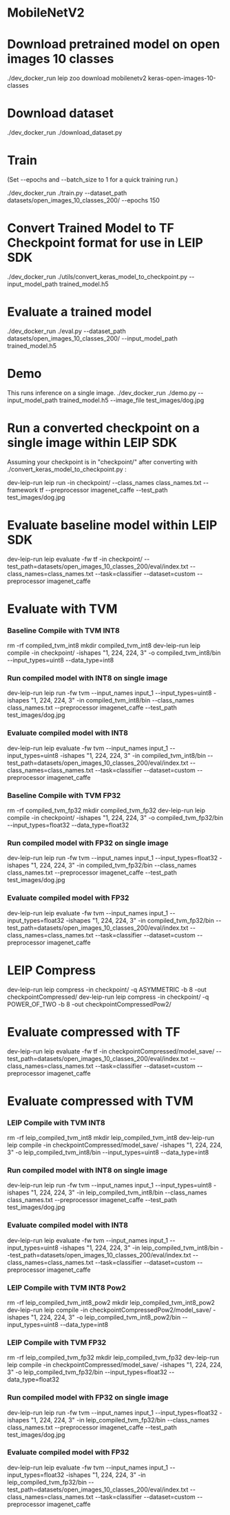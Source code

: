 # MobileNetV2

# Download pretrained model on open images 10 classes

./dev_docker_run leip zoo download mobilenetv2 keras-open-images-10-classes

# Download dataset

./dev_docker_run ./download_dataset.py

# Train

(Set --epochs and --batch_size to 1 for a quick training run.)

./dev_docker_run ./train.py --dataset_path datasets/open_images_10_classes_200/ --epochs 150

# Convert Trained Model to TF Checkpoint format for use in LEIP SDK

./dev_docker_run ./utils/convert_keras_model_to_checkpoint.py --input_model_path trained_model.h5

# Evaluate a trained model

./dev_docker_run ./eval.py --dataset_path datasets/open_images_10_classes_200/ --input_model_path trained_model.h5

# Demo

This runs inference on a single image.
./dev_docker_run ./demo.py --input_model_path trained_model.h5 --image_file test_images/dog.jpg

# Run a converted checkpoint on a single image within LEIP SDK

Assuming your checkpoint is in "checkpoint/" after converting with ./convert_keras_model_to_checkpoint.py :

dev-leip-run leip run -in checkpoint/ --class_names class_names.txt --framework tf --preprocessor imagenet_caffe --test_path test_images/dog.jpg

# Evaluate baseline model within LEIP SDK

dev-leip-run leip evaluate -fw tf -in checkpoint/ --test_path=datasets/open_images_10_classes_200/eval/index.txt --class_names=class_names.txt --task=classifier --dataset=custom  --preprocessor imagenet_caffe


# Evaluate with TVM
### Baseline Compile with TVM INT8
rm -rf compiled_tvm_int8
mkdir compiled_tvm_int8
dev-leip-run leip compile -in checkpoint/ -ishapes "1, 224, 224, 3" -o compiled_tvm_int8/bin --input_types=uint8  --data_type=int8
### Run compiled model with INT8 on single image
dev-leip-run leip run -fw tvm --input_names input_1 --input_types=uint8 -ishapes "1, 224, 224, 3" -in compiled_tvm_int8/bin --class_names class_names.txt --preprocessor imagenet_caffe --test_path test_images/dog.jpg
### Evaluate compiled model with INT8
dev-leip-run leip evaluate -fw tvm --input_names input_1 --input_types=uint8 -ishapes "1, 224, 224, 3" -in compiled_tvm_int8/bin --test_path=datasets/open_images_10_classes_200/eval/index.txt --class_names=class_names.txt --task=classifier --dataset=custom  --preprocessor imagenet_caffe

### Baseline Compile with TVM FP32
rm -rf compiled_tvm_fp32
mkdir compiled_tvm_fp32
dev-leip-run leip compile -in checkpoint/ -ishapes "1, 224, 224, 3" -o compiled_tvm_fp32/bin --input_types=float32  --data_type=float32
### Run compiled model with FP32 on single image
dev-leip-run leip run -fw tvm --input_names input_1 --input_types=float32 -ishapes "1, 224, 224, 3" -in compiled_tvm_fp32/bin --class_names class_names.txt --preprocessor imagenet_caffe --test_path test_images/dog.jpg
### Evaluate compiled model with FP32
dev-leip-run leip evaluate -fw tvm --input_names input_1 --input_types=float32 -ishapes "1, 224, 224, 3" -in compiled_tvm_fp32/bin --test_path=datasets/open_images_10_classes_200/eval/index.txt --class_names=class_names.txt --task=classifier --dataset=custom  --preprocessor imagenet_caffe


# LEIP Compress

dev-leip-run leip compress -in checkpoint/ -q ASYMMETRIC -b 8 -out checkpointCompressed/
dev-leip-run leip compress -in checkpoint/ -q POWER_OF_TWO -b 8 -out checkpointCompressedPow2/

# Evaluate compressed with TF

dev-leip-run leip evaluate -fw tf -in checkpointCompressed/model_save/ --test_path=datasets/open_images_10_classes_200/eval/index.txt --class_names=class_names.txt --task=classifier --dataset=custom  --preprocessor imagenet_caffe

# Evaluate compressed with TVM
### LEIP Compile with TVM INT8
rm -rf leip_compiled_tvm_int8
mkdir leip_compiled_tvm_int8
dev-leip-run leip compile -in checkpointCompressed/model_save/ -ishapes "1, 224, 224, 3" -o leip_compiled_tvm_int8/bin --input_types=uint8  --data_type=int8
### Run compiled model with INT8 on single image
dev-leip-run leip run -fw tvm --input_names input_1 --input_types=uint8 -ishapes "1, 224, 224, 3" -in leip_compiled_tvm_int8/bin --class_names class_names.txt --preprocessor imagenet_caffe --test_path test_images/dog.jpg
### Evaluate compiled model with INT8
dev-leip-run leip evaluate -fw tvm --input_names input_1 --input_types=uint8 -ishapes "1, 224, 224, 3" -in leip_compiled_tvm_int8/bin --test_path=datasets/open_images_10_classes_200/eval/index.txt --class_names=class_names.txt --task=classifier --dataset=custom  --preprocessor imagenet_caffe

### LEIP Compile with TVM INT8 Pow2
rm -rf leip_compiled_tvm_int8_pow2
mkdir leip_compiled_tvm_int8_pow2
dev-leip-run leip compile -in checkpointCompressedPow2/model_save/ -ishapes "1, 224, 224, 3" -o leip_compiled_tvm_int8_pow2/bin --input_types=uint8  --data_type=int8

### LEIP Compile with TVM FP32
rm -rf leip_compiled_tvm_fp32
mkdir leip_compiled_tvm_fp32
dev-leip-run leip compile -in checkpointCompressed/model_save/ -ishapes "1, 224, 224, 3" -o leip_compiled_tvm_fp32/bin --input_types=float32  --data_type=float32
### Run compiled model with FP32 on single image
dev-leip-run leip run -fw tvm --input_names input_1 --input_types=float32 -ishapes "1, 224, 224, 3" -in leip_compiled_tvm_fp32/bin --class_names class_names.txt --preprocessor imagenet_caffe --test_path test_images/dog.jpg
### Evaluate compiled model with FP32
dev-leip-run leip evaluate -fw tvm --input_names input_1 --input_types=float32 -ishapes "1, 224, 224, 3" -in leip_compiled_tvm_fp32/bin --test_path=datasets/open_images_10_classes_200/eval/index.txt --class_names=class_names.txt --task=classifier --dataset=custom  --preprocessor imagenet_caffe
